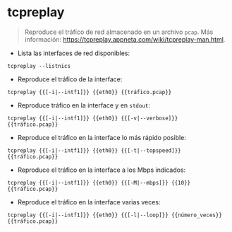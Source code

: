 # tcpreplay

> Reproduce el tráfico de red almacenado en un archivo `pcap`.
> Más información: <https://tcpreplay.appneta.com/wiki/tcpreplay-man.html>.

- Lista las interfaces de red disponibles:

`tcpreplay --listnics`

- Reproduce el tráfico de la interface:

`tcpreplay {{[-i|--intf1]}} {{eth0}} {{tráfico.pcap}}`

- Reproduce tráfico en la interface y en `stdout`:

`tcpreplay {{[-i|--intf1]}} {{eth0}} {{[-v|--verbose]}} {{tráfico.pcap}}`

- Reproduce el tráfico en la interface lo más rápido posible:

`tcpreplay {{[-i|--intf1]}} {{eth0}} {{[-t|--topspeed]}} {{tráfico.pcap}}`

- Reproduce el tráfico en la interface a los Mbps indicados:

`tcpreplay {{[-i|--intf1]}} {{eth0}} {{[-M|--mbps]}} {{10}} {{tráfico.pcap}}`

- Reproduce el tráfico en la interface varias veces:

`tcpreplay {{[-i|--intf1]}} {{eth0}} {{[-l|--loop]}} {{número_veces}} {{tráfico.pcap}}`
